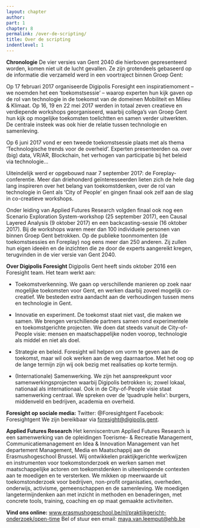 ```yaml
---
layout: chapter
author: 
part: 1
chapter: 8
permalink: /over-de-scripting/
title: Over de scripting
indentlevel: 1
---
```


**Chronologie**
De vier versies van Gent 2040 die hierboven gepresenteerd worden, komen niet uit de lucht gevallen. Ze zijn grotendeels gebaseerd op de informatie die verzameld werd in een voortraject binnen Groep Gent: 

Op 17 februari 2017 organiseerde Digipolis Foresight een inspiratiemoment – we noemden het een ‘toekomstsessie’ – waarop experten hun kijk gaven op de rol van technologie in de toekomst van de domeinen Mobiliteit en Milieu & Klimaat. 
Op 16, 19 en 22 mei 2017 werden in totaal zeven creatieve en verdiepende workshops georganiseerd, waarbij collega’s van Groep Gent hun kijk op mogelijke toekomsten toelichtten en samen verder uitwerkten. De centrale insteek was ook hier de relatie tussen technologie en samenleving.  

Op 6 juni 2017 vond er een tweede toekomstsessie plaats met als thema ‘Technologische trends voor de overheid’. Experten presenteerden oa. over (big) data, VR/AR, Blockchain, het verhogen van participatie bij het beleid via technologie…

Uiteindelijk werd er opgebouwd naar 7 september 2017: de Foreplay-conferentie. Meer dan driehonderd geïnteresseerden lieten zich de hele dag lang inspireren over het belang van toekomstdenken, over de rol van technologie in Gent als ‘City of People’ en gingen finaal ook zelf aan de slag in co-creatieve workshops. 

Onder leiding van Applied Futures Research volgden finaal ook nog een Scenario Exploration System-workshop (25 september 2017), een Causal Layered Analysis (9 oktober 2017) en een backcasting-sessie (16 oktober 2017). 
Bij de workshops waren meer dan 100 individuele personen van binnen Groep Gent betrokken. Op de publieke toonmomenten (de toekomstsessies en Foreplay) nog eens meer dan 250 anderen. Zij zullen hun eigen ideeën en de inzichten die ze door de experts aangereikt kregen, terugvinden in de vier versie van Gent 2040. 

**Over Digipolis Foresight**
Digipolis Gent heeft sinds oktober 2016 een Foresight team. Het team werkt aan: 

* Toekomstverkenning. We gaan op verschillende manieren op zoek naar mogelijke toekomsten voor Gent, en werken daarbij zoveel mogelijk co-creatief. We besteden extra aandacht aan de verhoudingen tussen mens en technologie in Gent. 

* Innovatie en experiment. De toekomst staat niet vast, die maken we samen. We brengen verschillende partners samen rond experimentele en toekomstgerichte projecten. We doen dat steeds vanuit de City-of-People visie: mensen en maatschappelijke noden voorop, technologie als middel en niet als doel. 

* Strategie en beleid. Foresight wil helpen om vorm te geven aan de toekomst, maar wil ook werken aan
 de weg daarnaartoe. Met het oog op de lange termijn zijn wij ook bezig met realisaties op korte termijn. 

* (Internationale) Samenwerking. We zijn het aanspreekpunt voor samenwerkingsprojecten waarbij Digipolis betrokken is; zowel lokaal, nationaal als internationaal. Ook in de City-of-People visie staat samenwerking centraal. We spreken over de ‘quadruple helix’: burgers, middenveld en bedrijven, academia en overheid. 

**Foresight op sociale media:**
Twitter: @Foresightgent
Facebook: Foresightgent
We zijn bereikbaar via foresight@digipolis.gent.  

**Applied Futures Research**
Het kenniscentrum Applied Futures Research is een samenwerking van de opleidingen Toerisme- & Recreatie Management, Communicatiemanagement en Idea & Innovation Management van het departement Management, Media en Maatschappij aan de Erasmushogeschool Brussel. 
Wij ontwikkelen praktijkgerichte werkwijzen en instrumenten voor toekomstonderzoek en werken samen met maatschappelijke actoren om toekomstdenken in uiteenlopende contexten aan te moedigen en te versterken.  We mikken op meerwaarde uit toekomstonderzoek voor bedrijven, non-profit organisaties, overheden, onderwijs, activisme, gemeenschappen en de samenleving. We moedigen langetermijndenken aan met inzicht in methoden en benaderingen, met concrete tools, training, coaching en op maat gemaakte activiteiten. 

**Vind ons online:**
www.erasmushogeschool.be/nl/praktijkgericht-onderzoek/open-time
Bel of stuur een email: maya.van.leemput@ehb.be

